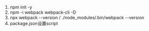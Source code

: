 1. npm init -y
2. npm -i webpack webpack-cli -D
3. npx webpack --version  / ./node_modules/.bin/webpack --version
4. package.json设置script

